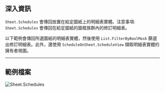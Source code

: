 ## 深入資訊
`Sheet.Schedules` 會傳回放置在給定圖紙上的明細表實體。注意事項: `Sheet.Schedules` 會傳回在給定圖紙的圖框族群內的修訂明細表。

以下範例會傳回所選圖紙的明細表實體，然後使用 `List.FilterByBoolMask` 篩選出修訂明細表。此外，還使用 `ScheduleOnSheet.ScheduleView` 擷取明細表實體的擁有者視圖。
___
## 範例檔案

![Sheet.Schedules](./Revit.Elements.Views.Sheet.Schedules_img.jpg)
